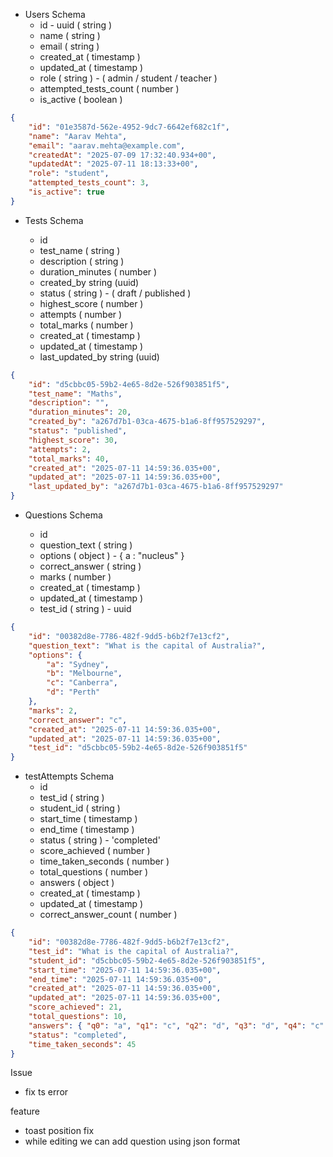 -   Users Schema
    -   id - uuid ( string )
    -   name ( string )
    -   email ( string )
    -   created_at ( timestamp )
    -   updated_at ( timestamp )
    -   role ( string ) - ( admin / student / teacher )
    -   attempted_tests_count ( number )
    -   is_active ( boolean )

```json
{
    "id": "01e3587d-562e-4952-9dc7-6642ef682c1f",
    "name": "Aarav Mehta",
    "email": "aarav.mehta@example.com",
    "createdAt": "2025-07-09 17:32:40.934+00",
    "updatedAt": "2025-07-11 18:13:33+00",
    "role": "student",
    "attempted_tests_count": 3,
    "is_active": true
}
```

-   Tests Schema

    -   id
    -   test_name ( string )
    -   description ( string )
    -   duration_minutes ( number )
    -   created_by string (uuid)
    -   status ( string ) - ( draft / published )
    -   highest_score ( number )
    -   attempts ( number )
    -   total_marks ( number )
    -   created_at ( timestamp )
    -   updated_at ( timestamp )
    -   last_updated_by string (uuid)

```json
{
    "id": "d5cbbc05-59b2-4e65-8d2e-526f903851f5",
    "test_name": "Maths",
    "description": "",
    "duration_minutes": 20,
    "created_by": "a267d7b1-03ca-4675-b1a6-8ff957529297",
    "status": "published",
    "highest_score": 30,
    "attempts": 2,
    "total_marks": 40,
    "created_at": "2025-07-11 14:59:36.035+00",
    "updated_at": "2025-07-11 14:59:36.035+00",
    "last_updated_by": "a267d7b1-03ca-4675-b1a6-8ff957529297"
}
```

-   Questions Schema

    -   id
    -   question_text ( string )
    -   options ( object ) - { a : "nucleus" }
    -   correct_answer ( string )
    -   marks ( number )
    -   created_at ( timestamp )
    -   updated_at ( timestamp )
    -   test_id ( string ) - uuid

```json
{
    "id": "00382d8e-7786-482f-9dd5-b6b2f7e13cf2",
    "question_text": "What is the capital of Australia?",
    "options": {
        "a": "Sydney",
        "b": "Melbourne",
        "c": "Canberra",
        "d": "Perth"
    },
    "marks": 2,
    "correct_answer": "c",
    "created_at": "2025-07-11 14:59:36.035+00",
    "updated_at": "2025-07-11 14:59:36.035+00",
    "test_id": "d5cbbc05-59b2-4e65-8d2e-526f903851f5"
}
```

-   testAttempts Schema
    -   id
    -   test_id ( string )
    -   student_id ( string )
    -   start_time ( timestamp )
    -   end_time ( timestamp )
    -   status ( string ) - 'completed'
    -   score_achieved ( number )
    -   time_taken_seconds ( number )
    -   total_questions ( number )
    -   answers ( object )
    -   created_at ( timestamp )
    -   updated_at ( timestamp )
    -   correct_answer_count ( number )

```json
{
    "id": "00382d8e-7786-482f-9dd5-b6b2f7e13cf2",
    "test_id": "What is the capital of Australia?",
    "student_id": "d5cbbc05-59b2-4e65-8d2e-526f903851f5",
    "start_time": "2025-07-11 14:59:36.035+00",
    "end_time": "2025-07-11 14:59:36.035+00",
    "created_at": "2025-07-11 14:59:36.035+00",
    "updated_at": "2025-07-11 14:59:36.035+00",
    "score_achieved": 21,
    "total_questions": 10,
    "answers": { "q0": "a", "q1": "c", "q2": "d", "q3": "d", "q4": "c" },
    "status": "completed",
    "time_taken_seconds": 45
}
```


Issue
-  fix ts error

feature

-  toast position fix
-  while editing we can add question using json format

